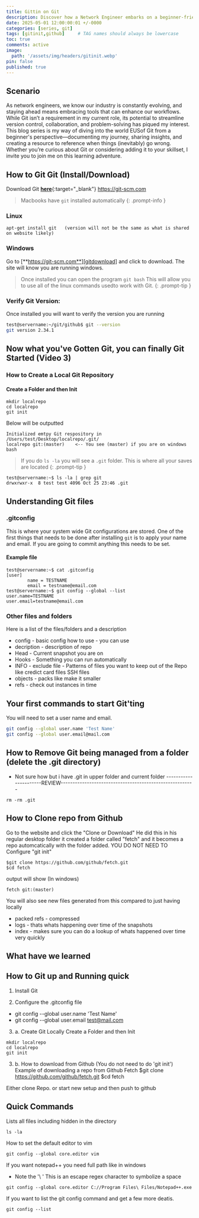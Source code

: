 ```yaml
---
title: Gittin on Git
description: Discover how a Network Engineer embarks on a beginner-friendly journey to learn Git—exploring its potential to adapt to a changing tech landscape, document key lessons, and troubleshoot effectively in this first post of an insightful series.
date: 2025-05-01 12:00:00:01 +/-0000
categories: [series, git]
tags: [gitinit,github]     # TAG names should always be lowercase
toc: true
comments: active
image:
  path: '/assets/img/headers/gitinit.webp'
pin: false
published: true
---
```

## Scenario
As network engineers, we know our industry is constantly evolving, and staying ahead means embracing tools that can enhance our workflows. While Git isn’t a requirement in my current role, its potential to streamline version control, collaboration, and problem-solving has piqued my interest. This blog series is my way of diving into the world EUSof Git from a beginner's perspective—documenting my journey, sharing insights, and creating a resource to reference when things (inevitably) go wrong. Whether you’re curious about Git or considering adding it to your skillset, I invite you to join me on this learning adventure.



## How to Git Git (Install/Download)

Download Git [**here**](https://git-scm.com){:target="_blank"} https://git-scm.com


> Macbooks have `git` installed automatically
{: .prompt-info }


### Linux
```shell
apt-get install git   (version will not be the same as what is shared on website likely)
```


### Windows

Go to [**https://git-scm.com**][gitdownload] and click to download.  The site will know you are running windows.

> Once installed you can open the program `git bash`  This will allow you to use all of the linux commands usedto work with Git.
{: .prompt-tip }


### Verify Git Version: 
Once installed you will want to verify the version you are running

```bash
test@servername:~/git/github$ git --version
git version 2.34.1
```


## Now what you've Gotten Git, you can finally Git Started (Video 3)

### How to Create a Local Git Repository

#### Create a Folder and then Init
```shell
mkdir localrepo
cd localrepo
git init
```

Below will be outputted
```shell
Initialized emtpy Git respository in /Users/test/Desktop/localrepo/.git/
localrepo git:(master)    <-- You see (master) if you are on windows bash
```

>If you do `ls -la` you will see a `.git` folder.  This is where all your saves are located
{: .prompt-tip }
```
test@servername:~$ ls -la | grep git
drwxrwxr-x  8 test test 4096 Oct 25 23:46 .git
```

## Understanding Git files

### .gitconfig
This is where your system wide Git configurations are stored.  One of the first things that needs to be done after installing `git` is to apply your name and email.  If you are going to commit anything this needs to be set. 

#### Example file
``` 
test@servername:~$ cat .gitconfig
[user]
        name = TESTNAME
        email = testname@email.com
test@servername:~$ git config --global --list
user.name=TESTNAME
user.email=testname@email.com
```


### Other files and folders

Here is a list of the files/folders and a description
- config - basic config how to use - you can use 
- decription - description of repo
- Head - Current snapshot  you are on 
- Hooks - Something you can run automatically
- INFO - exclude file - Patterns of files you want to keep out of the Repo like credict card files SSH files
- objects - packs like make it smaller
- refs - check out instances in time


## Your first commands to start Git'ting
You will need to set a user name and email.  
```bash
git config --global user.name 'Test Name'
git config --global user.email@mail.com
```



## How to Remove Git being managed from a folder (delete the .git directory)
 - Not sure how but i have .git in upper folder and current folder
 ----------------------REVIEW--------------------------------------------------------
```
rm -rm .git
```


## How to Clone repo from Github
Go to the website and click the "Clone or Download" He did this in his regular desktop folder  it created a folder called "fetch" and it becomes a repo automcatically with the folder added.  YOU DO NOT NEED TO Configure "git init"
```
$git clone https://github.com/github/fetch.git
$cd fetch
```
output will show (In windows)
```
fetch git:(master)
```

You will also see new files generated from this compared to just having locally
- packed refs - compressed
- logs - thats whats happening over time of the snapshots
- index - makes sure you can do a lookup of whats happened over time very quickly



## What have we learned
## How to Git up and Running quick
1. Install Git

2. Configure the .gitconfig file
- git config --global user.name 'Test Name'
- git config --global user.email test@mail.com

3. a. Create Git Locally
Create a Folder and then Init
```
mkdir localrepo
cd localrepo
git init
```

3. b. How to download from Github (You do not need to do 'git init')
Example of downloading a repo from Github Fetch
$git clone https://github.com/github/fetch.git
$cd fetch



Either clone Repo. or start new setup and then push to github







## Quick Commands
Lists all files including hidden in the directory
```
ls -la
```

How to set the default editor to vim
```
git config --global core.editor vim
```

If you want notepad++ you need full path like in windows
  - Note the '\ '  This is an escape regex character to symbolize a space
```
git config --global core.editor C://Program Files\ Files/Notepad++.exe
```

If you want to list the git config command and get a few more deatis. 
```
git config --list
```


[gitdownload]: https://git-scm.com